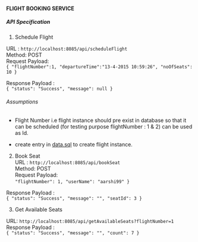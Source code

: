#### FLIGHT BOOKING SERVICE


##### API Specification


1. Schedule Flight <br/>

 URL : `http://localhost:8085/api/scheduleFlight` <br/>
 Method: POST <br/>
 Request Payload: <br/>
`{
 "flightNumber":1,
 "departureTime":"13-4-2015 10:59:26",
 "noOfSeats": 10
 }`
 
 Response Payload : <br/>
 `{
      "status": "Success",
      "message": null
  }`
  
  ###### Assumptions
  
- Flight Number i.e flight instance should pre exist in database so that it can be scheduled
 (for testing purpose flightNumber : 1 & 2) can be used as Id.
 
-  create entry in [data.sql](src/main/resources/data.sql) to create flight instance.


2. Book Seat <br/>
 URL : `http://localhost:8085/api/bookSeat` <br/>
 Method: POST <br/>
 Request Payload: <br/>
 `"flightNumber": 1,
  "userName": "aarshi99"
  }`
  
  Response Payload : <br/>
  `{
       "status": "Success",
       "message": "",
       "seatId": 3
   }`
 
 3. Get Available Seats <br/>
 
 URL: `http://localhost:8085/api/getAvailableSeats?flightNumber=1` <br/>
 Response Payload : <br/>
 `{
      "status": "Success",
      "message": "",
      "count": 7
  }`
 
